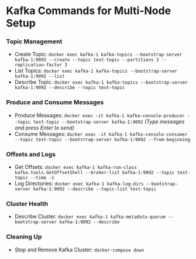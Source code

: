 

# Kafka Commands for Multi-Node Setup

### Topic Management
- Create Topic:
  `docker exec kafka-1 kafka-topics --bootstrap-server kafka-1:9092 --create --topic test-topic --partitions 3 --replication-factor 3`
- List Topics:
  `docker exec kafka-1 kafka-topics --bootstrap-server kafka-1:9092 --list`
- Describe Topic:
  `docker exec kafka-1 kafka-topics --bootstrap-server kafka-1:9092 --describe --topic test-topic`

### Produce and Consume Messages
- Produce Messages:
  `docker exec -it kafka-1 kafka-console-producer --topic test-topic --bootstrap-server kafka-1:9092`
  *(Type messages and press Enter to send)*
- Consume Messages:
  `docker exec -it kafka-1 kafka-console-consumer --topic test-topic --bootstrap-server kafka-1:9092 --from-beginning`

### Offsets and Logs
- Get Offsets:
  `docker exec kafka-1 kafka-run-class kafka.tools.GetOffsetShell --broker-list kafka-1:9092 --topic test-topic --time -1`
- Log Directories:
  `docker exec kafka-1 kafka-log-dirs --bootstrap-server kafka-1:9092 --describe --topic-list test-topic`

### Cluster Health
- Describe Cluster:
  `docker exec kafka-1 kafka-metadata-quorum --bootstrap-server kafka-1:9092 --describe`

### Cleaning Up
- Stop and Remove Kafka Cluster:
  `docker-compose down`
